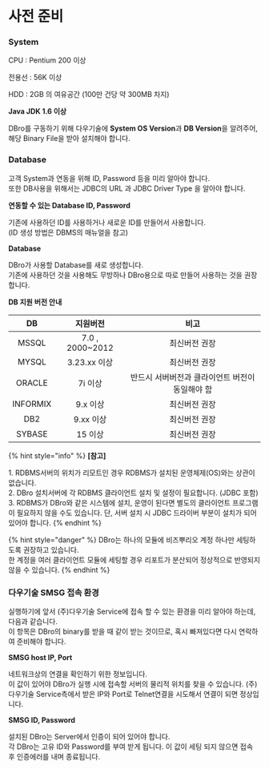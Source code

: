 # 사전 준비

### System

CPU : Pentium 200 이상

전용선 : 56K 이상

HDD : 2GB 의 여유공간 (100만 건당 약 300MB 차지)

**Java JDK 1.6 이상**

DBro를 구동하기 위해 다우기술에 **System OS Version**과 **DB Version**을 알려주어, 해당 Binary File을 받아 설치해야 합니다.

### Database

고객 System과 연동을 위해 ID, Password 등을 미리 알아야 합니다.\
또한 DB사용을 위해서는 JDBC의 URL 과 JDBC Driver Type 을 알아야 합니다.

**연동할 수 있는 Database ID, Password**

기존에 사용하던 ID를 사용하거나 새로운 ID를 만들어서 사용합니다.\
(ID 생성 방법은 DBMS의 매뉴얼을 참고)

**Database**

DBro가 사용할 Database를 새로 생성합니다.\
기존에 사용하던 것을 사용해도 무방하나 DBro용으로 따로 만들어 사용하는 것을 권장합니다.

**DB 지원 버전 안내**

|    DB    |       지원버전       |             비고             |
| :------: | :--------------: | :------------------------: |
|   MSSQL  | 7.0 , 2000\~2012 |           최신버전 권장          |
|   MYSQL  |    3.23.xx 이상    |           최신버전 권장          |
|  ORACLE  |       7i 이상      | 반드시 서버버전과 클라이언트 버전이 동일해야 함 |
| INFORMIX |      9.x 이상      |           최신버전 권장          |
|    DB2   |      9.xx 이상     |           최신버전 권장          |
|  SYBASE  |       15 이상      |           최신버전 권장          |

{% hint style="info" %}
**\[참고]**

1\. RDBMS서버의 위치가 리모트인 경우 RDBMS가 설치된 운영체제(OS)와는 상관이 없습니다.\
2\. DBro 설치서버에 각 RDBMS 클라이언트 설치 및 설정이 필요합니다. (JDBC 포함)\
3\. RDBMS가 DBro와 같은 시스템에 설치, 운영이 된다면 별도의 클라이언트 프로그램이 필요하지 않을 수도 있습니다. 단, 서버 설치 시 JDBC 드라이버 부분이 설치가 되어 있어야 합니다.
{% endhint %}

{% hint style="danger" %}
DBro는 하나의 모듈에 비즈뿌리오 계정 하나만 세팅하도록 권장하고 있습니다.\
한 계정을 여러 클라이언트 모듈에 세팅할 경우 리포트가 분산되어 정상적으로 반영되지 않을 수 있습니다.
{% endhint %}

### 다우기술 SMSG 접속 환경

실행하기에 앞서 (주)다우기술 Service에 접속 할 수 있는 환경을 미리 알아야 하는데, 다음과 같습니다.\
이 항목은 DBro의 binary를 받을 때 같이 받는 것이므로, 혹시 빠져있다면 다시 연락하여 준비해야 합니다.

**SMSG host IP, Port**

네트워크상의 연결을 확인하기 위한 정보입니다.\
이 값이 있어야 DBro가 실행 시에 접속할 서버의 물리적 위치를 찾을 수 있습니다. (주)다우기술 Service측에서 받은 IP와 Port로 Telnet연결을 시도해서 연결이 되면 정상입니다.

**SMSG ID, Password**

설치된 DBro는 Server에서 인증이 되어 있어야 합니다.\
각 DBro는 고유 ID와 Password를 부여 받게 됩니다. 이 값이 세팅 되지 않으면 접속 후 인증에러를 내며 종료됩니다.
